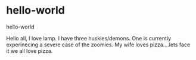 # hello-world

hello-world

Hello all, I love lamp. I have three huskies/demons. One is currently experinecing a severe case of the zoomies. My wife loves pizza....lets face it we all love pizza.
